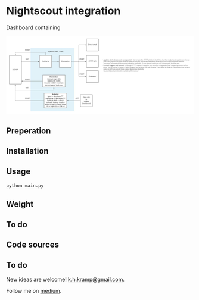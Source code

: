 # Nightscout integration

Dashboard containing 

![alt text](https://github.com/KelvinKramp/NS-integration/blob/master/NS%20integration.jpeg)

## Preperation


## Installation


## Usage

```python
python main.py
```

## Weight


## To do
 

## Code sources


## To do
New ideas are welcome! [k.h.kramp@gmail.com](https://mailto:k.h.kramp@gmail.com).

Follow me on [medium](https://k-h-kramp.medium.com/).